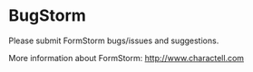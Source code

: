 BugStorm
========

Please submit FormStorm bugs/issues and suggestions.

More information about FormStorm: http://www.charactell.com
